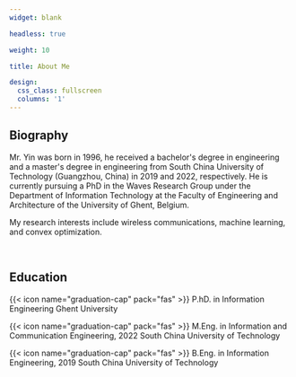 ```yaml
---
widget: blank

headless: true

weight: 10

title: About Me

design:
  css_class: fullscreen
  columns: '1'
---
```


## **Biography**

Mr. Yin was born in 1996, he received a bachelor's degree in engineering and a master's degree in engineering from South China University of Technology (Guangzhou, China) in 2019 and 2022, respectively. He is currently pursuing a PhD in the Waves Research Group under the Department of Information Technology at the Faculty of Engineering and Architecture of the University of Ghent, Belgium.

My research interests include wireless communications, machine learning, and convex optimization.

<br>

## **Education**

{{< icon name="graduation-cap" pack="fas" >}} P.hD. in Information Engineering
Ghent University

{{< icon name="graduation-cap" pack="fas" >}} M.Eng. in Information and Communication Engineering, 2022
South China University of Technology

{{< icon name="graduation-cap" pack="fas" >}} B.Eng. in Information Engineering, 2019
South China University of Technology